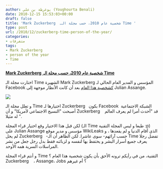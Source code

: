 ```yaml
---
author: يوغرطة بن علي (Youghourta Benali)
date: 2010-12-15 15:53:03+00:00
draft: false
title: 'Mark Zuckerberg  شخصية عام 2010، حسب مجلة الـ Time '
type: post
url: /2010/12/zuckerberg-time-person-of-the-year/
categories:
- متفرقات
tags:
- Mark Zuckerberg
- person of the year
- Time
---
```


**[Mark Zuckerberg  شخصية عام 2010، حسب مجلة الـ Time](https://www.it-scoop.com/2010/12/zuckerberg-time-person-of-the-year)**




اختارت مجلة الـ Time الشهيرة Mark Zuckerberg المؤسس و المدير العام الحالي لـ Facebook [كشخصية هذا العام](http://www.time.com/time/specials/packages/article/0,28804,2036683_2037183_2037185,00.html) بعد أن كانت الأنظار موجهة إلى Julian Assange.




[![](http://img.timeinc.net/time/2010/poy_2010/poy_mz/poy_cover_z_1215.jpg )
](https://www.it-scoop.com/2010/12/zuckerberg-time-person-of-the-year)




و تعلل مجلة الـ Time اختيارها لـ Zuckerberg   بكون Facebook الشبكة الاجتماعية  أصبحت "النسيج الاجتماعي لأمريكا" و أن Zuckerberg    قد "أحدث أمرا لم يعرف العالم له مثيلا ".


لكن قبل هذا الاختيار وقع اختيار قراء المجلة (الـ Time طبعا و ليس المجلة التقنية :p) على Julian Assange مؤسس و مدير موقع WikiLeaks الذي أقام الدنيا و لم يقعدها ، و لم يحل Zuckerberg   -حسب آرائهم- سوى عاشرا. لكن الظاهر أن الـ Time تفضل رجلا يعرف جميع أسرار البشر و يحتفظ بها لنفسه و لزبائنه فقط بدل رجل جعل من نشر المراسلات السرية همه الأوحد.

و أنتم قراء المجلة Time  التقنية، من في رأيكم ترونه الأحق بأن يكون شخصية هذا العام ؟ Zuckerberg    ، Assange، Jobs ؟ أم غيرهم

